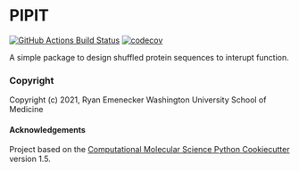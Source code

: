 PIPIT
==============================
[//]: # (Badges)
[![GitHub Actions Build Status](https://github.com/REPLACE_WITH_OWNER_ACCOUNT/pipit/workflows/CI/badge.svg)](https://github.com/REPLACE_WITH_OWNER_ACCOUNT/pipit/actions?query=workflow%3ACI)
[![codecov](https://codecov.io/gh/REPLACE_WITH_OWNER_ACCOUNT/PIPIT/branch/master/graph/badge.svg)](https://codecov.io/gh/REPLACE_WITH_OWNER_ACCOUNT/PIPIT/branch/master)


A simple package to design shuffled protein sequences to interupt function.

### Copyright

Copyright (c) 2021, Ryan Emenecker Washington University School of Medicine


#### Acknowledgements
 
Project based on the 
[Computational Molecular Science Python Cookiecutter](https://github.com/molssi/cookiecutter-cms) version 1.5.
